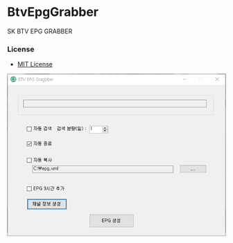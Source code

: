 # BtvEpgGrabber
SK BTV EPG GRABBER

### License
 * [MIT License](LICENSE)
 
  ![Screenshot](/Screenshot.png)